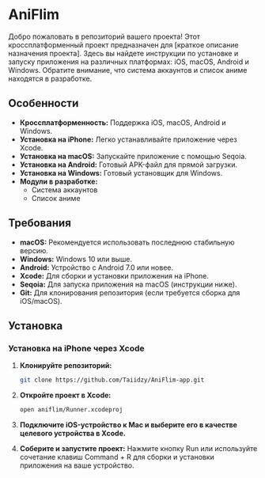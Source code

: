 # AniFlim

Добро пожаловать в репозиторий вашего проекта! Этот кроссплатформенный проект предназначен для [краткое описание назначения проекта]. Здесь вы найдете инструкции по установке и запуску приложения на различных платформах: iOS, macOS, Android и Windows. Обратите внимание, что система аккаунтов и список аниме находятся в разработке.

## Особенности

- **Кроссплатформенность:** Поддержка iOS, macOS, Android и Windows.
- **Установка на iPhone:** Легко устанавливайте приложение через Xcode.
- **Установка на macOS:** Запускайте приложение с помощью Seqoia.
- **Установка на Android:** Готовый APK-файл для прямой загрузки.
- **Установка на Windows:** Готовый установщик для Windows.
- **Модули в разработке:**
  - Система аккаунтов
  - Список аниме

## Требования

- **macOS:** Рекомендуется использовать последнюю стабильную версию.
- **Windows:** Windows 10 или выше.
- **Android:** Устройство с Android 7.0 или новее.
- **Xcode:** Для сборки и установки приложения на iPhone.
- **Seqoia:** Для запуска приложения на macOS (инструкции ниже).
- **Git:** Для клонирования репозитория (если требуется сборка для iOS/macOS).

## Установка

### Установка на iPhone через Xcode

1. **Клонируйте репозиторий:**

   ```bash
   git clone https://github.com/Taiidzy/AniFlim-app.git

2. **Откройте проект в Xcode:**
    ```bash
    open aniflim/Runner.xcodeproj

3. **Подключите iOS-устройство к Mac и выберите его в качестве целевого устройства в Xcode.**

4. **Соберите и запустите проект:**
    Нажмите кнопку Run или используйте сочетание клавиш Command + R для сборки и установки приложения на ваше устройство.

